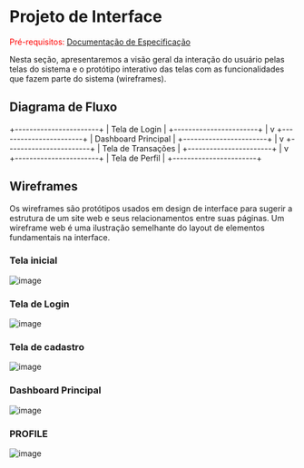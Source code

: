 # Projeto de Interface

<span style="color:red">Pré-requisitos: <a href="2-Especificação do Projeto.md"> Documentação de Especificação</a></span>

Nesta seção, apresentaremos a visão geral da interação do usuário pelas telas do sistema e o protótipo interativo das telas com as funcionalidades que fazem parte do sistema (wireframes).

## Diagrama de Fluxo

+-----------------------+
|   Tela de Login       |
+-----------------------+
           |
           v
+-----------------------+
|   Dashboard Principal |
+-----------------------+
           |
           v
+-----------------------+
|   Tela de Transações  |
+-----------------------+
           |
           v
+-----------------------+
|   Tela de Perfil      |
+-----------------------+


## Wireframes

Os wireframes são protótipos usados em design de interface para sugerir a estrutura de um site web e seus relacionamentos entre suas páginas. Um wireframe web é uma ilustração semelhante do layout de elementos fundamentais na interface.

### Tela inicial
![image](https://github.com/ICEI-PUC-Minas-PMV-ADS/pmv-ads-2024-1-e4-proj-dad-t2-sistema-financeiro/assets/114113443/f5da4cda-518e-433f-8431-197d41668d62)


### Tela de Login
![image](https://github.com/ICEI-PUC-Minas-PMV-ADS/pmv-ads-2024-1-e4-proj-dad-t2-sistema-financeiro/assets/114113443/d28e8ff1-a30d-43ce-bdd1-974151aa8b5c)

### Tela de cadastro
![image](https://github.com/ICEI-PUC-Minas-PMV-ADS/pmv-ads-2024-1-e4-proj-dad-t2-sistema-financeiro/assets/114113443/4b8f7b1b-0577-4f50-8685-ea395a48ecea)

### Dashboard Principal

![image](https://github.com/ICEI-PUC-Minas-PMV-ADS/pmv-ads-2024-1-e4-proj-dad-t2-sistema-financeiro/assets/114113443/6d33e953-cf6c-46b7-9a25-9159df9366e6)

### PROFILE 
![image](https://github.com/ICEI-PUC-Minas-PMV-ADS/pmv-ads-2024-1-e4-proj-dad-t2-sistema-financeiro/assets/114113443/adb15a90-e20e-4be9-8a78-1a1c53d1dd94)




